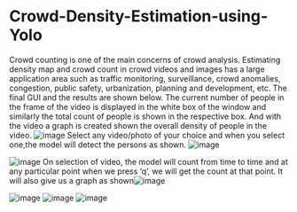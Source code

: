 # Crowd-Density-Estimation-using-Yolo
Crowd counting is one of the main concerns of crowd analysis. Estimating  density map and crowd count in crowd videos and images has a large  application area such as traffic monitoring, surveillance, crowd anomalies,  congestion, public safety, urbanization, planning and development, etc.
The final GUI and the results are shown below. The current number of people in the frame  of the video is displayed in the white box of the window and similarly the total count of  people is shown in the respective box. And with the video a graph is created shown the  overall density of people in the video.
![image](https://user-images.githubusercontent.com/90322640/215266219-b53facb9-03ea-4158-9408-79f259145ded.png)
Select any video/photo of your choice and when  you select one,the model will detect the persons as  shown.
![image](https://user-images.githubusercontent.com/90322640/215266225-64b4cd8d-f6ba-4738-8926-077ade78a6a8.png)

![image](https://user-images.githubusercontent.com/90322640/215266197-20e86a4a-9ae2-4de2-b0d4-4419535defcb.png)
On selection of video, the model will count from  time to time and at any particular point when we  press ‘q’, we will get the count at that point.
It will also give us a graph as shown![image](https://user-images.githubusercontent.com/90322640/215266242-37eebc97-379b-45db-8b80-ad0fe5cd218e.png)

![image](https://user-images.githubusercontent.com/90322640/215266156-afb7642c-f06f-47f1-bd46-3879a7d25c08.png)
![image](https://user-images.githubusercontent.com/90322640/215266163-1af09756-08eb-49e4-8805-4ca830bf544a.png)
![image](https://user-images.githubusercontent.com/90322640/215266180-4c2b0da2-f286-44e8-a71f-946915af8943.png)
